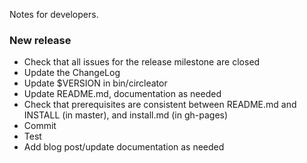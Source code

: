 Notes for developers.

### New release

* Check that all issues for the release milestone are closed
* Update the ChangeLog
* Update $VERSION in bin/circleator
* Update README.md, documentation as needed
* Check that prerequisites are consistent between README.md and INSTALL (in master), 
  and install.md (in gh-pages)
* Commit
* Test
* Add blog post/update documentation as needed

